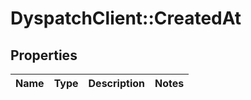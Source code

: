 # DyspatchClient::CreatedAt

## Properties
Name | Type | Description | Notes
------------ | ------------- | ------------- | -------------


